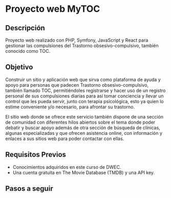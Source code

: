# Proyecto web MyTOC

## Descripción

Proyecto web realizado con PHP, Symfony, JavaScript y React para gestionar las compulsiones del Trastorno obsesivo-compulsivo, también conocido como TOC.

## Objetivo

Construir un sitio y aplicación web que sirva como plataforma de ayuda y apoyo para personas que padecen Trastorno obsesivo-compulsivo, también llamado TOC, permitiéndoles registrarse y hacer uso de un registro personal de sus compulsiones diarias para así tomar conciencia y llevar un control que les pueda servir, junto con terapia psicológica, esto ya quien lo estime conveniente y/o necesario, para afrontar su trastorno.

El sitio web donde se ofrece este servicio también dispone de una sección de comunidad con diferentes hilos abiertos sobre el tema donde poder debatir y buscar apoyo además de otra sección de búsqueda de clínicas, algunas especializadas y que ofrecen asistencia online, con información y enlaces a sus sitios web para poder contactar con ellas.

## Requisitos Previos

* Conocimientos adquiridos en este curso de DWEC.
* Una cuenta gratuita en The Movie Database (TMDB) y una API key.

## Pasos a seguir